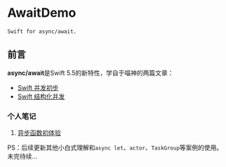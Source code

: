 # AwaitDemo

    Swift for async/await.

## 前言

**async/await**是Swift 5.5的新特性，学自于喵神的两篇文章：
- [Swift 并发初步](https://onevcat.com/2021/07/swift-concurrency)
- [Swift 结构化并发](https://onevcat.com/2021/09/structured-concurrency)

### 个人笔记

1. [异步函数初体验](https://juejin.cn/post/7048912537709969416)

PS：后续更新其他小白式理解和`async let`、`actor`、`TaskGroup`等案例的使用。
未完待续...
